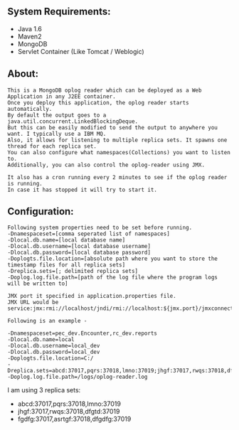 System Requirements:
--------------------
* Java 1.6
* Maven2
* MongoDB
* Servlet Container (Like Tomcat / Weblogic)
	

About:
------
	This is a MongoDB oplog reader which can be deployed as a Web Application in any J2EE container. 
	Once you deploy this application, the oplog reader starts automatically. 
	By default the output goes to a java.util.concurrent.LinkedBlockingDeque. 
	But this can be easily modified to send the output to anywhere you want. I typically use a IBM MQ. 
	Also, it allows for listening to multiple replica sets. It spawns one thread for each replica set. 
	You can also configure what namespaces(Collections) you want to listen to.
	Additionally, you can also control the oplog-reader using JMX. 
	
	It also has a cron running every 2 minutes to see if the oplog reader is running. 
	In case it has stopped it will try to start it.
	
Configuration:
--------------
	Following system properties need to be set before running.	
	-Dnamespaceset=[comma seperated list of namespaces]
	-Dlocal.db.name=[local database name]
	-Dlocal.db.username=[local database username]
	-Dlocal.db.password=[local database password]
	-Doplogts.file.location=[absolute path where you want to store the timestamp files for all replica sets]
	-Dreplica.sets=[; delimited replica sets]
	-Doplog.log.file.path=[path of the log file where the program logs will be written to]
	
	JMX port it specified in application.properties file. 
	JMX URL would be service:jmx:rmi://localhost/jndi/rmi://localhost:${jmx.port}/jmxconnector
	
	Following is an example - 
	
	-Dnamespaceset=pec_dev.Encounter,rc_dev.reports
	-Dlocal.db.name=local
	-Dlocal.db.username=local_dev 
	-Dlocal.db.password=local_dev
	-Doplogts.file.location=C:/ 
	-Dreplica.sets=abcd:37017,pqrs:37018,lmno:37019;jhgf:37017,rwqs:37018,dfgtd:37019;fgdfg:37017,asrtgf:37018,dfgdfg:37019
	-Doplog.log.file.path=/logs/oplog-reader.log
	
I am using 3 replica sets:	
* abcd:37017,pqrs:37018,lmno:37019
* jhgf:37017,rwqs:37018,dfgtd:37019
* fgdfg:37017,asrtgf:37018,dfgdfg:37019
		
